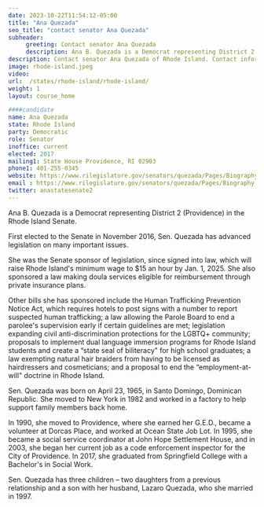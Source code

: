```yaml
---
date: 2023-10-22T11:54:12-05:00
title: "Ana Quezada"
seo_title: "contact senator Ana Quezada"
subheader:
     greeting: Contact senator Ana Quezada
     description: Ana B. Quezada is a Democrat representing District 2 (Providence) in the Rhode Island Senate. First elected to the Senate in November 2016, Sen. Quezada has advanced legislation on many important issues.
description: Contact senator Ana Quezada of Rhode Island. Contact information for Ana Quezada includes email address, phone number, and mailing address.
image: rhode-island.jpeg
video:
url:  /states/rhode-island/rhode-island/
weight: 1
layout: course_home

####candidate
name: Ana Quezada
state: Rhode Island
party: Democratic
role: Senator
inoffice: current
elected: 2017
mailing1: State House Providence, RI 02903
phone1: 401-255-0345
website: https://www.rilegislature.gov/senators/quezada/Pages/Biography.aspx/
email : https://www.rilegislature.gov/senators/quezada/Pages/Biography.aspx/
twitter: anastatesenate2
---
```


Ana B. Quezada is a Democrat representing District 2 (Providence) in the Rhode Island Senate.

First elected to the Senate in November 2016, Sen. Quezada has advanced legislation on many important issues.

She was the Senate sponsor of legislation, since signed into law, which will raise Rhode Island's minimum wage to $15 an hour by Jan. 1, 2025. She also sponsored a law making doula services eligible for reimbursement through private insurance plans.

Other bills she has sponsored include the Human Trafficking Prevention Notice Act, which requires hotels to post signs with a number to report suspected human trafficking; a law allowing the Parole Board to end a parolee's supervision early if certain guidelines are met; legislation expanding civil anti-discrimination protections for the LGBTQ+ community; proposals to implement dual language immersion programs for Rhode Island students and create a “state seal of biliteracy" for high school graduates; a law exempting natural hair braiders from having to be licensed as hairdressers and cosmeticians; and a proposal to end the “employment-at-will" doctrine in Rhode Island.

Sen. Quezada was born on April 23, 1965, in Santo Domingo, Dominican Republic. She moved to New York in 1982 and worked in a factory to help support family members back home.

In 1990, she moved to Providence, where she earned her G.E.D., became a volunteer at Dorcas Place, and worked at Ocean State Job Lot. In 1995, she became a social service coordinator at John Hope Settlement House, and in 2003, she began her current job as a code enforcement inspector for the City of Providence. In 2017, she graduated from Springfield College with a Bachelor's in Social Work.

Sen. Quezada has three children – two daughters from a previous relationship and a son with her husband, Lazaro Quezada, who she married in 1997.​​
